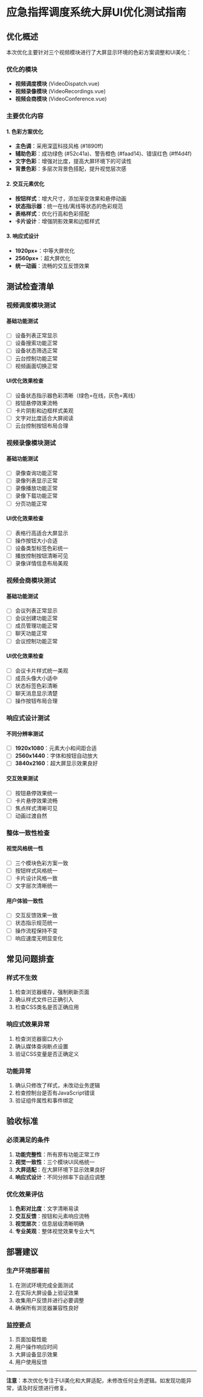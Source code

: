 # 应急指挥调度系统大屏UI优化测试指南

## 优化概述

本次优化主要针对三个视频模块进行了大屏显示环境的色彩方案调整和UI美化：

### 优化的模块
- **视频调度模块** (VideoDispatch.vue)
- **视频录像模块** (VideoRecordings.vue)  
- **视频会商模块** (VideoConference.vue)

### 主要优化内容

#### 1. 色彩方案优化
- **主色调**：采用深蓝科技风格 (#1890ff)
- **辅助色彩**：成功绿色 (#52c41a)、警告橙色 (#faad14)、错误红色 (#ff4d4f)
- **文字色彩**：增强对比度，提高大屏环境下的可读性
- **背景色彩**：多层次背景色搭配，提升视觉层次感

#### 2. 交互元素优化
- **按钮样式**：增大尺寸，添加渐变效果和悬停动画
- **状态指示器**：统一在线/离线等状态的色彩规范
- **表格样式**：优化行高和色彩搭配
- **卡片设计**：增强阴影效果和边框样式

#### 3. 响应式设计
- **1920px+**：中等大屏优化
- **2560px+**：超大屏优化
- **统一动画**：流畅的交互反馈效果

## 测试检查清单

### 视频调度模块测试

#### 基础功能测试
- [ ] 设备列表正常显示
- [ ] 设备搜索功能正常
- [ ] 设备状态筛选正常
- [ ] 云台控制功能正常
- [ ] 视频画面切换正常

#### UI优化效果检查
- [ ] 设备状态指示器色彩清晰（绿色=在线，灰色=离线）
- [ ] 按钮悬停效果流畅
- [ ] 卡片阴影和边框样式美观
- [ ] 文字对比度适合大屏阅读
- [ ] 云台控制按钮布局合理

### 视频录像模块测试

#### 基础功能测试
- [ ] 录像查询功能正常
- [ ] 录像列表显示正常
- [ ] 录像播放功能正常
- [ ] 录像下载功能正常
- [ ] 分页功能正常

#### UI优化效果检查
- [ ] 表格行高适合大屏显示
- [ ] 操作按钮大小合适
- [ ] 设备类型标签色彩统一
- [ ] 播放控制按钮清晰可见
- [ ] 录像详情信息布局美观

### 视频会商模块测试

#### 基础功能测试
- [ ] 会议列表正常显示
- [ ] 会议创建功能正常
- [ ] 成员管理功能正常
- [ ] 聊天功能正常
- [ ] 会议控制功能正常

#### UI优化效果检查
- [ ] 会议卡片样式统一美观
- [ ] 成员头像大小适中
- [ ] 状态标签色彩清晰
- [ ] 聊天消息显示清楚
- [ ] 操作按钮布局合理

### 响应式设计测试

#### 不同分辨率测试
- [ ] **1920x1080**：元素大小和间距合适
- [ ] **2560x1440**：字体和按钮自动放大
- [ ] **3840x2160**：超大屏显示效果良好

#### 交互效果测试
- [ ] 按钮悬停效果统一
- [ ] 卡片悬停效果流畅
- [ ] 焦点样式清晰可见
- [ ] 动画过渡自然

### 整体一致性检查

#### 视觉风格统一性
- [ ] 三个模块色彩方案一致
- [ ] 按钮样式风格统一
- [ ] 卡片设计风格一致
- [ ] 文字层次清晰统一

#### 用户体验一致性
- [ ] 交互反馈效果一致
- [ ] 状态指示规范统一
- [ ] 操作流程保持不变
- [ ] 响应速度无明显变化

## 常见问题排查

### 样式不生效
1. 检查浏览器缓存，强制刷新页面
2. 确认样式文件已正确引入
3. 检查CSS类名是否正确应用

### 响应式效果异常
1. 检查浏览器窗口大小
2. 确认媒体查询断点设置
3. 验证CSS变量是否正确定义

### 功能异常
1. 确认只修改了样式，未改动业务逻辑
2. 检查控制台是否有JavaScript错误
3. 验证组件属性和事件绑定

## 验收标准

### 必须满足的条件
1. **功能完整性**：所有原有功能正常工作
2. **视觉一致性**：三个模块UI风格统一
3. **大屏适配**：在大屏环境下显示效果良好
4. **响应式设计**：不同分辨率下自适应调整

### 优化效果评估
1. **色彩对比度**：文字清晰易读
2. **交互反馈**：按钮和元素响应流畅
3. **视觉层次**：信息层级清晰明确
4. **专业美观**：整体视觉效果专业大气

## 部署建议

### 生产环境部署前
1. 在测试环境完成全面测试
2. 在实际大屏设备上验证效果
3. 收集用户反馈并进行必要调整
4. 确保所有浏览器兼容性良好

### 监控要点
1. 页面加载性能
2. 用户操作响应时间
3. 大屏设备显示效果
4. 用户使用反馈

---

**注意**：本次优化专注于UI美化和大屏适配，未修改任何业务逻辑。如发现功能异常，请及时反馈进行修复。
